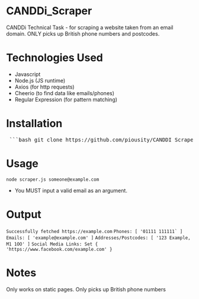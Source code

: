 # CANDDi_Scraper
CANDDi Technical Task - for scraping a website taken from an email domain. ONLY picks up British phone numbers and postcodes.

# Technologies Used
- Javascript
- Node.js (JS runtime)
- Axios (for http requests)
- Cheerio (to find data like emails/phones)
- Regular Expression (for pattern matching)

# Installation
<pre lang="markdown"> ```bash git clone https://github.com/piousity/CANDDI_Scraper.git cd contact-info-scraper npm install ``` </pre>

# Usage
```node scraper.js someone@example.com```
- You MUST input a valid email as an argument.

# Output
```Successfully fetched https://example.com```
```Phones: [ '01111 111111` ]```
```Emails: [ 'example@example.com' ]```
```Addresses/Postcodes: [ '123 Example, M1 1OO' ]```
```Social Media Links: Set { 'https://www.facebook.com/example.com' }```

# Notes
Only works on static pages. Only picks up British phone numbers
